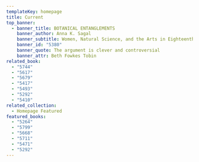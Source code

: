 ```yaml
---
templateKey: homepage
title: Current
top_banner:
  - banner_title: BOTANICAL ENTANGLEMENTS
    banner_author: Anna K. Sagal
    banner_subtitle: Women, Natural Science, and the Arts in Eighteenth-Century England
    banner_id: "5380"
    banner_quote: The argument is clever and controversial
    banner_attr: Beth Fowkes Tobin
related_book:
  - "5744"
  - "5617"
  - "5679"
  - "5417"
  - "5493"
  - "5292"
  - "5410"
related_collection:
  - Homepage Featured
featured_books:
  - "5264"
  - "5799"
  - "5668"
  - "5711"
  - "5471"
  - "5292"
---
```

